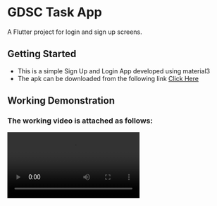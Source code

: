 # GDSC Task App

A Flutter project for login and sign up screens.

## Getting Started

- This is a simple Sign Up and Login App developed using material3
- The apk can be downloaded from the following link <a href='./Resources/app_release.apk'>Click Here</a>

## Working Demonstration
### The working video is attached as follows:
<video>
<source src="./Resources/demo.mp4" type="video/mp4">
</video>
